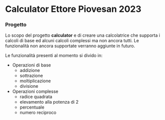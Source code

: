 ﻿# Calculator Ettore Piovesan 2023
### Progetto
Lo scopo del progetto **calculator** e di creare una calcolatrice che supporta i calcoli di base ed alcuni calcoli complessi ma non ancora tutti. Le funzionalità non ancora supportate verranno aggiunte in futuro.


Le funzionalità presenti al momento si divido in:
* Operazioni di base
    * addizione
    * sottrazione
    * moltiplicazione
    * divisione
* Operazioni complesse
    * radice quadrata
    * elevamento alla potenza di 2
    * percentuale
    * numero reciproco

